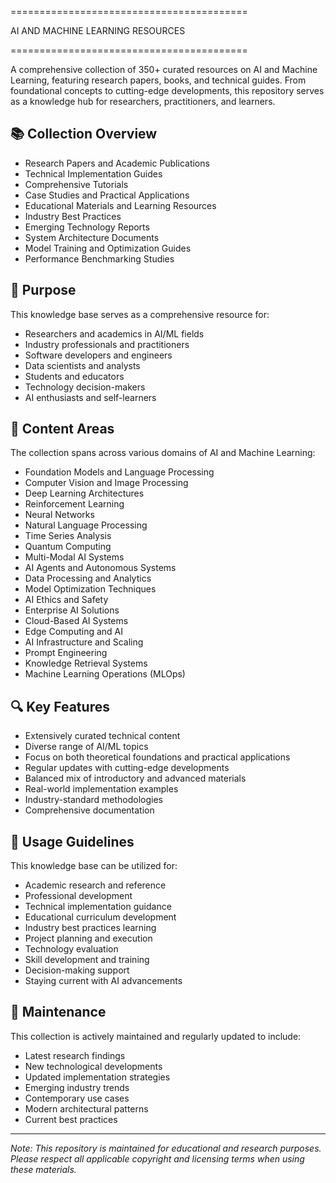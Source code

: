 =========================================

AI AND MACHINE LEARNING RESOURCES

=========================================

A comprehensive collection of 350+ curated resources on AI and Machine Learning, featuring research papers, books, and technical guides. 
From foundational concepts to cutting-edge developments, this repository serves as a knowledge hub for researchers, practitioners, and learners.

## 📚 Collection Overview

- Research Papers and Academic Publications
- Technical Implementation Guides
- Comprehensive Tutorials
- Case Studies and Practical Applications
- Educational Materials and Learning Resources
- Industry Best Practices
- Emerging Technology Reports
- System Architecture Documents
- Model Training and Optimization Guides
- Performance Benchmarking Studies

## 🎯 Purpose

This knowledge base serves as a comprehensive resource for:
- Researchers and academics in AI/ML fields
- Industry professionals and practitioners
- Software developers and engineers
- Data scientists and analysts
- Students and educators
- Technology decision-makers
- AI enthusiasts and self-learners

## 📂 Content Areas

The collection spans across various domains of AI and Machine Learning:

- Foundation Models and Language Processing
- Computer Vision and Image Processing
- Deep Learning Architectures
- Reinforcement Learning
- Neural Networks
- Natural Language Processing
- Time Series Analysis
- Quantum Computing
- Multi-Modal AI Systems
- AI Agents and Autonomous Systems
- Data Processing and Analytics
- Model Optimization Techniques
- AI Ethics and Safety
- Enterprise AI Solutions
- Cloud-Based AI Systems
- Edge Computing and AI
- AI Infrastructure and Scaling
- Prompt Engineering
- Knowledge Retrieval Systems
- Machine Learning Operations (MLOps)

## 🔍 Key Features

- Extensively curated technical content
- Diverse range of AI/ML topics
- Focus on both theoretical foundations and practical applications
- Regular updates with cutting-edge developments
- Balanced mix of introductory and advanced materials
- Real-world implementation examples
- Industry-standard methodologies
- Comprehensive documentation

## 📖 Usage Guidelines

This knowledge base can be utilized for:
- Academic research and reference
- Professional development
- Technical implementation guidance
- Educational curriculum development
- Industry best practices learning
- Project planning and execution
- Technology evaluation
- Skill development and training
- Decision-making support
- Staying current with AI advancements

## 🔄 Maintenance

This collection is actively maintained and regularly updated to include:
- Latest research findings
- New technological developments
- Updated implementation strategies
- Emerging industry trends
- Contemporary use cases
- Modern architectural patterns
- Current best practices

---

*Note: This repository is maintained for educational and research purposes. Please respect all applicable copyright and licensing terms when using these materials.* 
